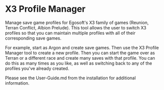 X3 Profile Manager
==================

Manage save game profiles for Egosoft's X3 family of games (Reunion, Terran Conflict, Albion Prelude).  This tool allows the user to switch X3 profiles so that you can maintain multiple profiles with all of their corresponding save games.

For example, start as Argon and create save games.  Then use the X3 Profile Manager tool to create a new profile.  Then you can start the game over as Terran or a different race and create many saves with that profile.  You can do this as many times as you like, as well as switching back to any of the profiles you've already created.

Please see the User-Guide.md from the installation for additional information.
